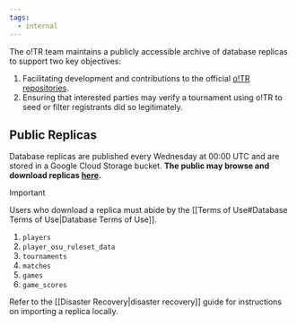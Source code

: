 ```yaml
---
tags:
  - internal
---
```


The o!TR team maintains a publicly accessible archive of database replicas to support two key objectives:

1. Facilitating development and contributions to the official [o!TR repositories](https://github.com/osu-tournament-rating/).
2. Ensuring that interested parties may verify a tournament using o!TR to seed or filter registrants did so legitimately.

## Public Replicas

Database replicas are published every Wednesday at 00:00 UTC and are stored in a Google Cloud Storage bucket. **The public may browse and download replicas [here](https://data.otr.stagec.xyz/).**

>[!important]
>Users who download a replica must abide by the [[Terms of Use#Database Terms of Use|Database Terms of Use]].

1. `players`
2. `player_osu_ruleset_data`
3. `tournaments`
4. `matches`
5. `games`
6. `game_scores`

Refer to the [[Disaster Recovery|disaster recovery]] guide for instructions on importing a replica locally.
